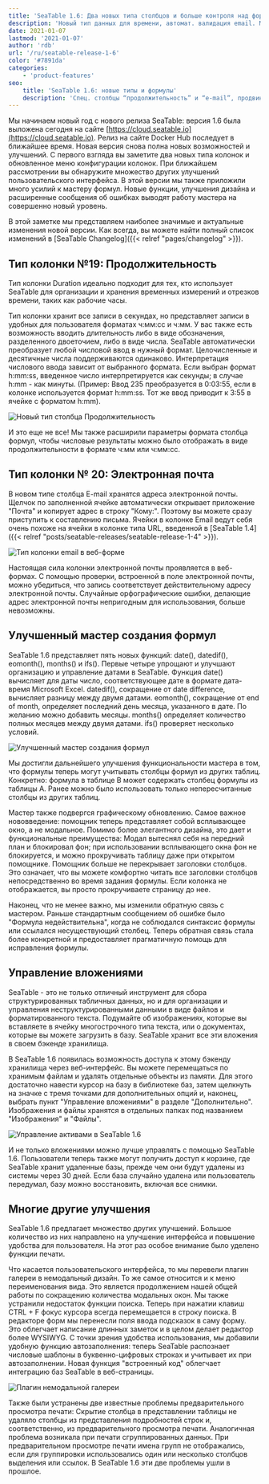 ```yaml
---
title: 'SeaTable 1.6: Два новых типа столбцов и больше контроля над формулами и вложениями - SeaTable'
description: 'Новый тип данных для времени, автомат. валидация email. Мастер формул получил новые функции и дизайн, появился менеджер файлов и корзина удалённых баз. Десятки мелких улучшений ускоряют работу с данными, файлами и интерфейсом. 1.6 — релиз для продвинутой работы с таблицами.'
date: 2021-01-07
lastmod: '2021-01-07'
author: 'rdb'
url: '/ru/seatable-release-1-6'
color: '#7891da'
categories:
    - 'product-features'
seo:
    title: 'SeaTable 1.6: новые типы и формулы'
    description: 'Спец. столбцы “продолжительность” и “e-mail”, продвинутый мастер формул, управление файлами — это всё в 1.6!'
---
```


Мы начинаем новый год с нового релиза SeaTable: версия 1.6 была выложена сегодня на сайте [https://cloud.seatable.io](https://cloud.seatable.io). Релиз на сайте Docker Hub последует в ближайшее время. Новая версия снова полна новых возможностей и улучшений. С первого взгляда вы заметите два новых типа колонок и обновленное меню конфигурации колонок. При ближайшем рассмотрении вы обнаружите множество других улучшений пользовательского интерфейса. В этой версии мы также приложили много усилий к мастеру формул. Новые функции, улучшения дизайна и расширенные сообщения об ошибках выводят работу мастера на совершенно новый уровень.

В этой заметке мы представляем наиболее значимые и актуальные изменения новой версии. Как всегда, вы можете найти полный список изменений в [SeaTable Changelog]({{< relref "pages/changelog" >}}).

## Тип колонки №19: Продолжительность

Тип колонки Duration идеально подходит для тех, кто использует SeaTable для организации и хранения временных измерений и отрезков времени, таких как рабочие часы.

Тип колонки хранит все записи в секундах, но представляет записи в удобных для пользователя форматах ч:мм:сс и ч:мм. У вас также есть возможность вводить длительность либо в виде обозначения, разделенного двоеточием, либо в виде числа. SeaTable автоматически преобразует любой числовой ввод в нужный формат. Целочисленные и десятичные числа поддерживаются одинаково. Интерпретация числового ввода зависит от выбранного формата. Если выбран формат h:mm:ss, введенное число интерпретируется как секунды; в случае h:mm - как минуты. (Пример: Ввод 235 преобразуется в 0:03:55, если в колонке используется формат h:mm:ss. Тот же ввод приводит к 3:55 в ячейке с форматом h:mm).

![Новый тип столбца Продолжительность](Column_Type_Duration.jpg)

И это еще не все! Мы также расширили параметры формата столбца формул, чтобы числовые результаты можно было отображать в виде продолжительности в формате ч:мм или ч:мм:сс.

## Тип колонки № 20: Электронная почта

В новом типе столбца E-mail хранятся адреса электронной почты. Щелчок по заполненной ячейке автоматически открывает приложение "Почта" и копирует адрес в строку "Кому:". Поэтому вы можете сразу приступить к составлению письма. Ячейки в колонке Email ведут себя очень похоже на ячейки в колонке типа URL, введенной в [SeaTable 1.4]({{< relref "posts/seatable-releases/seatable-release-1-4" >}}).

![Тип колонки email в веб-форме](Column_Type_Email_Form.jpg)

Настоящая сила колонки электронной почты проявляется в веб-формах. С помощью проверки, встроенной в поле электронной почты, можно убедиться, что запись соответствует действительному адресу электронной почты. Случайные орфографические ошибки, делающие адрес электронной почты непригодным для использования, больше невозможны.

## Улучшенный мастер создания формул

SeaTable 1.6 представляет пять новых функций: date(), datedif(), eomonth(), months() и ifs(). Первые четыре упрощают и улучшают организацию и управление датами в SeaTable. Функция date() вычисляет для даты число, соответствующее дате в формате дата-время Microsoft Excel. datedif(), сокращение от date difference, вычисляет разницу между двумя датами. eomonth(), сокращение от end of month, определяет последний день месяца, указанного в дате. По желанию можно добавить месяцы. months() определяет количество полных месяцев между двумя датами. ifs() проверяет несколько условий.

![Улучшенный мастер создания формул](Improved_Formula_Wizard.jpg)

Мы достигли дальнейшего улучшения функциональности мастера в том, что формулы теперь могут учитывать столбцы формул из других таблиц. Конкретно: формула в таблице B может содержать столбец формулы из таблицы A. Ранее можно было использовать только непересчитанные столбцы из других таблиц.

Мастер также подвергся графическому обновлению. Самое важное нововведение: помощник теперь представляет собой всплывающее окно, а не модальное. Помимо более элегантного дизайна, это дает и функциональные преимущества: Модал вытеснял себя на передний план и блокировал фон; при использовании всплывающего окна фон не блокируется, и можно прокручивать таблицу даже при открытом помощнике. Помощник больше не перекрывает заголовки столбцов. Это означает, что вы можете комфортно читать все заголовки столбцов непосредственно во время задания формулы. Если колонка не отображается, вы просто прокручиваете страницу до нее.

Наконец, что не менее важно, мы изменили обратную связь с мастером. Раньше стандартным сообщением об ошибке было "Формула недействительна", когда не соблюдался синтаксис формулы или ссылался несуществующий столбец. Теперь обратная связь стала более конкретной и предоставляет прагматичную помощь для исправления формулы.

## Управление вложениями

SeaTable - это не только отличный инструмент для сбора структурированных табличных данных, но и для организации и управления неструктурированными данными в виде файлов и форматированного текста. Подумайте об изображениях, которые вы вставляете в ячейку многострочного типа текста, или о документах, которые вы можете загрузить в базу. SeaTable хранит все эти вложения в своем бэкенде хранилища.

В SeaTable 1.6 появилась возможность доступа к этому бэкенду хранилища через веб-интерфейс. Вы можете перемещаться по хранимым файлам и удалять отдельные объекты из памяти. Для этого достаточно навести курсор на базу в библиотеке баз, затем щелкнуть на значке с тремя точками для дополнительных опций и, наконец, выбрать пункт "Управление вложениями" в разделе "Дополнительно". Изображения и файлы хранятся в отдельных папках под названием "Изображения" и "Файлы".

![Управление активами в SeaTable 1.6](Asset_Management.jpg)

И не только вложениями можно лучше управлять с помощью SeaTable 1.6. Пользователи теперь также могут получить доступ к корзине, где SeaTable хранит удаленные базы, прежде чем они будут удалены из системы через 30 дней. Если база случайно удалена или пользователь передумал, базу можно восстановить, включая все снимки.

## Многие другие улучшения

SeaTable 1.6 предлагает множество других улучшений. Большое количество из них направлено на улучшение интерфейса и повышение удобства для пользователя. На этот раз особое внимание было уделено функции печати.

Что касается пользовательского интерфейса, то мы перевели плагин галереи в немодальный дизайн. То же самое относится и к меню переименования вида. Это является продолжением нашей общей работы по сокращению количества модальных окон. Мы также устранили недостаток функции поиска. Теперь при нажатии клавиш CTRL + F фокус курсора всегда перемещается в строку поиска. В редакторе форм мы перенесли поля ввода подсказок в саму форму. Это облегчает написание длинных заметок и в целом делает редактор более WYSIWYG. С точки зрения удобства использования, мы добавили удобную функцию автозаполнения: теперь SeaTable распознает числовые шаблоны в буквенно-цифровых строках и учитывает их при автозаполнении. Новая функция "встроенный код" облегчает интеграцию баз SeaTable в веб-страницы.

![Плагин немодальной галереи](Non-modal_Gallery.jpg)

Также были устранены две известные проблемы предварительного просмотра печати: Скрытие столбца в представлении таблицы не удаляло столбцы из представления подробностей строк и, соответственно, из предварительного просмотра печати. Аналогичная проблема возникала при печати сгруппированных данных. При предварительном просмотре печати имена групп не отображались, если для группировки использовались один или несколько столбцов выделения или ссылок. В SeaTable 1.6 эти две проблемы ушли в прошлое.
